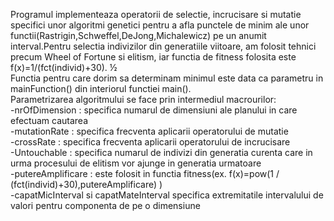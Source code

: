 Programul implementeaza operatorii de selectie, incrucisare si mutatie specifici unor algoritmi genetici pentru a afla punctele de minim ale unor functii(Rastrigin,Schweffel,DeJong,Michalewicz) pe un anumit interval.Pentru selectia indivizilor din generatiile viitoare, am folosit tehnici precum Wheel of Fortune si elitism, iar functia de fitness folosita este f(x)=1/(fct(individ)+30). &frac12;
 <br />
Functia pentru care dorim sa determinam minimul este data ca parametru in mainFunction() din interiorul functiei main().  <br />
Parametrizarea algoritmului se face prin intermediul macrourilor:  <br />
  -nrOfDimension : specifica numarul de dimensiuni ale planului in care efectuam cautarea  <br />
  -mutationRate : specifica frecventa aplicarii operatorului de mutatie  <br />
  -crossRate : specifica frecventa aplicarii operatorului de incrucisare   <br />
  -Untouchable : specifica numarul  de indivizi din generatia curenta care in urma procesului de elitism vor ajunge in generatia urmatoare  <br />
  -putereAmplificare : este folosit in functia fitness(ex. f(x)=pow(1 / (fct(individ)+30),putereAmplificare) )   <br />
  -capatMicInterval si capatMateInterval specifica extremitatile intervalului de valori pentru componenta de pe o dimensiune

